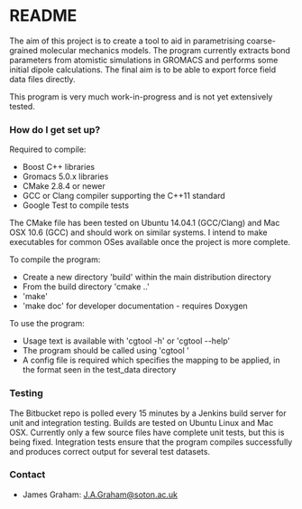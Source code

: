 # README #

The aim of this project is to create a tool to aid in parametrising coarse-grained molecular mechanics models.  The program currently extracts bond parameters from atomistic simulations in GROMACS and performs some initial dipole calculations.  The final aim is to be able to export force field data files directly.

This program is very much work-in-progress and is not yet extensively tested.

### How do I get set up? ###

Required to compile:

* Boost C++ libraries
* Gromacs 5.0.x libraries
* CMake 2.8.4 or newer
* GCC or Clang compiler supporting the C++11 standard
* Google Test to compile tests

The CMake file has been tested on Ubuntu 14.04.1 (GCC/Clang) and Mac OSX 10.6 (GCC) and should work on similar systems.
I intend to make executables for common OSes available once the project is more complete.

To compile the program:

* Create a new directory 'build' within the main distribution directory
* From the build directory 'cmake ..'
* 'make'
* 'make doc' for developer documentation - requires Doxygen

To use the program:

* Usage text is available with 'cgtool -h' or 'cgtool --help'
* The program should be called using 'cgtool <path to xtc> <path to gro> <path to cfg> <path to top>'
* A config file is required which specifies the mapping to be applied, in the format seen in the test_data directory

### Testing ###
The Bitbucket repo is polled every 15 minutes by a Jenkins build server for unit and integration testing.  Builds are tested on Ubuntu Linux and Mac OSX.
Currently only a few source files have complete unit tests, but this is being fixed.  Integration tests ensure that the program compiles successfully and produces correct output for several test datasets.

### Contact ###

* James Graham: <J.A.Graham@soton.ac.uk>